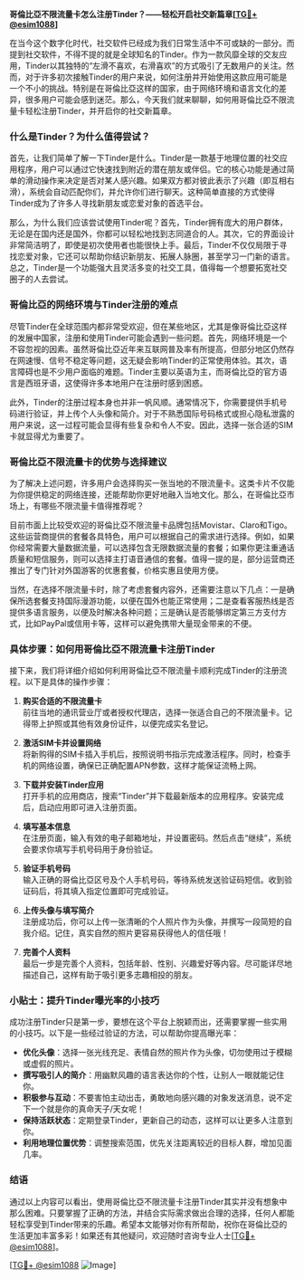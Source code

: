 **哥倫比亞不限流量卡怎么注册Tinder？——轻松开启社交新篇章[[TG💪+ @esim1088](https://t.me/s/esim1088)]**

在当今这个数字化时代，社交软件已经成为我们日常生活中不可或缺的一部分。而提到社交软件，不得不提的就是全球知名的Tinder。作为一款风靡全球的交友应用，Tinder以其独特的“左滑不喜欢，右滑喜欢”的方式吸引了无数用户的关注。然而，对于许多初次接触Tinder的用户来说，如何注册并开始使用这款应用可能是一个不小的挑战。特别是在哥倫比亞这样的国家，由于网络环境和语言文化的差异，很多用户可能会感到迷茫。那么，今天我们就来聊聊，如何用哥倫比亞不限流量卡轻松注册Tinder，并开启你的社交新篇章。

### **什么是Tinder？为什么值得尝试？**

首先，让我们简单了解一下Tinder是什么。Tinder是一款基于地理位置的社交应用程序，用户可以通过它快速找到附近的潜在朋友或伴侣。它的核心功能是通过简单的滑动操作来决定是否对某人感兴趣。如果双方都对彼此表示了兴趣（即互相右滑），系统会自动匹配你们，并允许你们进行聊天。这种简单直接的方式使得Tinder成为了许多人寻找新朋友或恋爱对象的首选平台。

那么，为什么我们应该尝试使用Tinder呢？首先，Tinder拥有庞大的用户群体，无论是在国内还是国外，你都可以轻松地找到志同道合的人。其次，它的界面设计非常简洁明了，即使是初次使用者也能很快上手。最后，Tinder不仅仅局限于寻找恋爱对象，它还可以帮助你结识新朋友、拓展人脉圈，甚至学习一门新的语言。总之，Tinder是一个功能强大且灵活多变的社交工具，值得每一个想要拓宽社交圈子的人去尝试。

### **哥倫比亞的网络环境与Tinder注册的难点**

尽管Tinder在全球范围内都非常受欢迎，但在某些地区，尤其是像哥倫比亞这样的发展中国家，注册和使用Tinder可能会遇到一些问题。首先，网络环境是一个不容忽视的因素。虽然哥倫比亞近年来互联网普及率有所提高，但部分地区仍然存在网速慢、信号不稳定等问题，这无疑会影响Tinder的正常使用体验。其次，语言障碍也是不少用户面临的难题。Tinder主要以英语为主，而哥倫比亞的官方语言是西班牙语，这使得许多本地用户在注册时感到困惑。

此外，Tinder的注册过程本身也并非一帆风顺。通常情况下，你需要提供手机号码进行验证，并上传个人头像和简介。对于不熟悉国际号码格式或担心隐私泄露的用户来说，这一过程可能会显得有些复杂和令人不安。因此，选择一张合适的SIM卡就显得尤为重要了。

### **哥倫比亞不限流量卡的优势与选择建议**

为了解决上述问题，许多用户会选择购买一张当地的不限流量卡。这类卡片不仅能为你提供稳定的网络连接，还能帮助你更好地融入当地文化。那么，在哥倫比亞市场上，有哪些不限流量卡值得推荐呢？

目前市面上比较受欢迎的哥倫比亞不限流量卡品牌包括Movistar、Claro和Tigo。这些运营商提供的套餐各具特色，用户可以根据自己的需求进行选择。例如，如果你经常需要大量数据流量，可以选择包含无限数据流量的套餐；如果你更注重通话质量和短信服务，则可以选择主打语音通信的套餐。值得一提的是，部分运营商还推出了专门针对外国游客的优惠套餐，价格实惠且使用方便。

当然，在选择不限流量卡时，除了考虑套餐内容外，还需要注意以下几点：一是确保所选套餐支持国际漫游功能，以便在国外也能正常使用；二是查看客服热线是否提供多语言服务，以便及时解决各种问题；三是确认是否能够绑定第三方支付方式，比如PayPal或信用卡等，这样可以避免携带大量现金带来的不便。

### **具体步骤：如何用哥倫比亞不限流量卡注册Tinder**

接下来，我们将详细介绍如何利用哥倫比亞不限流量卡顺利完成Tinder的注册流程。以下是具体的操作步骤：

1. **购买合适的不限流量卡**  
   前往当地的通讯营业厅或者授权代理店，选择一张适合自己的不限流量卡。记得带上护照或其他有效身份证件，以便完成实名登记。

2. **激活SIM卡并设置网络**  
   将新购得的SIM卡插入手机后，按照说明书指示完成激活程序。同时，检查手机的网络设置，确保已正确配置APN参数，这样才能保证流畅上网。

3. **下载并安装Tinder应用**  
   打开手机的应用商店，搜索“Tinder”并下载最新版本的应用程序。安装完成后，启动应用即可进入注册页面。

4. **填写基本信息**  
   在注册页面，输入有效的电子邮箱地址，并设置密码。然后点击“继续”，系统会要求你填写手机号码用于身份验证。

5. **验证手机号码**  
   输入正确的哥倫比亞区号及个人手机号码，等待系统发送验证码短信。收到验证码后，将其填入指定位置即可完成验证。

6. **上传头像与填写简介**  
   注册成功后，你可以上传一张清晰的个人照片作为头像，并撰写一段简短的自我介绍。记住，真实自然的照片更容易获得他人的信任哦！

7. **完善个人资料**  
   最后一步是完善个人资料，包括年龄、性别、兴趣爱好等内容。尽可能详尽地描述自己，这样有助于吸引更多志趣相投的朋友。

### **小贴士：提升Tinder曝光率的小技巧**

成功注册Tinder只是第一步，要想在这个平台上脱颖而出，还需要掌握一些实用的小技巧。以下是一些经过验证的方法，可以帮助你提高曝光率：

- **优化头像**：选择一张光线充足、表情自然的照片作为头像，切勿使用过于模糊或虚假的照片。
- **撰写吸引人的简介**：用幽默风趣的语言表达你的个性，让别人一眼就能记住你。
- **积极参与互动**：不要害怕主动出击，勇敢地向感兴趣的对象发送消息，说不定下一个就是你的真命天子/天女呢！
- **保持活跃状态**：定期登录Tinder，更新自己的动态，这样可以让更多人注意到你。
- **利用地理位置优势**：调整搜索范围，优先关注距离较近的目标人群，增加见面几率。

### **结语**

通过以上内容可以看出，使用哥倫比亞不限流量卡注册Tinder其实并没有想象中那么困难。只要掌握了正确的方法，并结合实际需求做出合理的选择，任何人都能轻松享受到Tinder带来的乐趣。希望本文能够对你有所帮助，祝你在哥倫比亞的生活更加丰富多彩！如果还有其他疑问，欢迎随时咨询专业人士[[TG💪+ @esim1088](https://t.me/s/esim1088)]。

[[TG💪+ @esim1088](https://t.me/s/esim1088) ![Image](https://i.postimg.cc/4NQfJmqS/Snipaste-2025-05-13-00-14-12.png)]